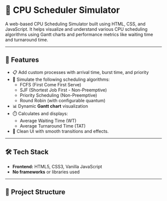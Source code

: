 # 🧠 CPU Scheduler Simulator

A web-based CPU Scheduling Simulator built using HTML, CSS, and JavaScript. It helps visualize and understand various CPU scheduling algorithms using Gantt charts and performance metrics like waiting time and turnaround time.

---

## 🚀 Features

- 📋 Add custom processes with arrival time, burst time, and priority
- 🔄 Simulate the following scheduling algorithms:
  - FCFS (First Come First Serve)
  - SJF (Shortest Job First - Non-Preemptive)
  - Priority Scheduling (Non-Preemptive)
  - Round Robin (with configurable quantum)
- 📊 Dynamic **Gantt chart** visualization
- ⏱️ Calculates and displays:
  - Average Waiting Time (WT)
  - Average Turnaround Time (TAT)
- 🎨 Clean UI with smooth transitions and effects.

---

## 🛠️ Tech Stack

- **Frontend:** HTML5, CSS3, Vanilla JavaScript
- **No frameworks** or libraries used

---

## 📂 Project Structure



